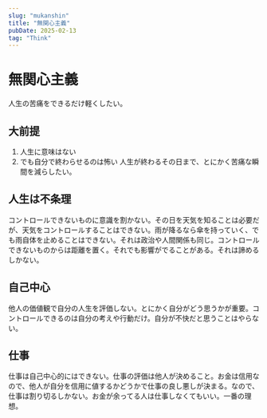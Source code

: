 ```yaml
---
slug: "mukanshin"
title: "無関心主義"
pubDate: 2025-02-13
tag: "Think"
---
```

# 無関心主義
人生の苦痛をできるだけ軽くしたい。  

## 大前提
1. 人生に意味はない
2. でも自分で終わらせるのは怖い
人生が終わるその日まで、とにかく苦痛な瞬間を減らしたい。

## 人生は不条理
コントロールできないものに意識を割かない。その日を天気を知ることは必要だが、天気をコントロールすることはできない。雨が降るなら傘を持っていく、でも雨自体を止めることはできない。それは政治や人間関係も同じ。コントロールできないものからは距離を置く。それでも影響がでることがある。それは諦めるしかない。

## 自己中心
他人の価値観で自分の人生を評価しない。とにかく自分がどう思うかが重要。コントロールできるのは自分の考えや行動だけ。自分が不快だと思うことはやらない。

## 仕事
仕事は自己中心的にはできない。仕事の評価は他人が決めること。お金は信用なので、他人が自分を信用に値するかどうかで仕事の良し悪しが決まる。なので、仕事は割り切るしかない。お金が余ってる人は仕事しなくてもいい。一番の理想。




